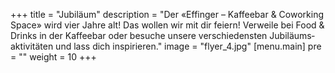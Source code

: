 +++
title = "Jubiläum"
description = "Der «Effinger – Kaffeebar & Coworking Space» wird vier Jahre alt! Das wollen wir mit dir feiern! Verweile bei Food & Drinks in der Kaffeebar oder besuche unsere verschiedensten Jubiläums­aktivitäten und lass dich inspirieren."
image = "flyer_4.jpg"
[menu.main]
  pre = "<i class='fa fa-birthday-cake'></i>"
  weight = 10
+++
